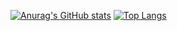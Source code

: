 [![Anurag's GitHub stats](https://github-readme-stats.vercel.app/api?username=immediately233)](https://github.com/anuraghazra/github-readme-stats)
[![Top Langs](https://github-readme-stats.vercel.app/api/top-langs/?username=immediately233)](https://github.com/anuraghazra/github-readme-stats)
<!--
**immediately233/immediately233** is a ✨ _special_ ✨ repository because its `README.md` (this file) appears on your GitHub profile.

Here are some ideas to get you started:

- 🔭 I’m currently working on ...
- 🌱 I’m currently learning ...
- 👯 I’m looking to collaborate on ...
- 🤔 I’m looking for help with ...
- 💬 Ask me about ...
- 📫 How to reach me: ...
- 😄 Pronouns: ...
- ⚡ Fun fact: ...
-->
